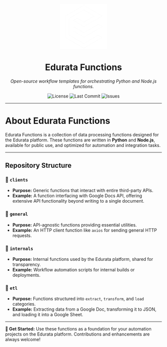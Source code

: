 <div align="center">
  <img src="./logo-white.png" alt="Edurata Logo" width="150" />
  
  # **Edurata Functions**
  
  _Open-source workflow templates for orchestrating Python and Node.js functions._

  ![License](https://img.shields.io/github/license/edurata/edurata-workflows)
  ![Last Commit](https://img.shields.io/github/last-commit/edurata/edurata-workflows)
  ![Issues](https://img.shields.io/github/issues/edurata/edurata-workflows)
</div>

---

# **About Edurata Functions**

Edurata Functions is a collection of data processing functions designed for the Edurata platform. These functions are written in **Python** and **Node.js**, available for public use, and optimized for automation and integration tasks.

---

## **Repository Structure**

### 📂 `clients`
- **Purpose:** Generic functions that interact with entire third-party APIs.
- **Example:** A function interfacing with Google Docs API, offering extensive API functionality beyond writing to a single document.

### 📂 `general`
- **Purpose:** API-agnostic functions providing essential utilities.
- **Example:** An HTTP client function like `axios` for sending general HTTP requests.

### 📂 `internals`
- **Purpose:** Internal functions used by the Edurata platform, shared for transparency.
- **Example:** Workflow automation scripts for internal builds or deployments.

### 📂 `etl`
- **Purpose:** Functions structured into `extract`, `transform`, and `load` categories.
- **Example:** Extracting data from a Google Doc, transforming it to JSON, and loading it into a Google Sheet.

---

**🚀 Get Started:** Use these functions as a foundation for your automation projects on the Edurata platform. Contributions and enhancements are always welcome!

